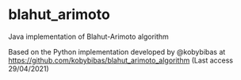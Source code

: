 # blahut_arimoto
Java implementation of Blahut-Arimoto algorithm

Based on the Python implementation developed by @kobybibas at https://github.com/kobybibas/blahut_arimoto_algorithm (Last access 29/04/2021)
